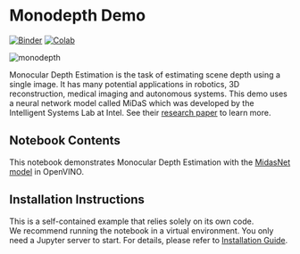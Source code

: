 # Monodepth Demo

[![Binder](https://mybinder.org/badge_logo.svg)](https://mybinder.org/v2/gh/eaidova/openvino_notebooks_binder.git/main?urlpath=git-pull%3Frepo%3Dhttps%253A%252F%252Fgithub.com%252Fopenvinotoolkit%252Fopenvino_notebooks%26urlpath%3Dtree%252Fopenvino_notebooks%252Fnotebooks%2Fvision-monodepth%2Fvision-monodepth.ipynb)
[![Colab](https://colab.research.google.com/assets/colab-badge.svg)](https://colab.research.google.com/github/openvinotoolkit/openvino_notebooks/blob/latest/notebooks/vision-monodepth/vision-monodepth.ipynb)


![monodepth](https://user-images.githubusercontent.com/36741649/127173017-a0bbcf75-db24-4d2c-81b9-616e04ab7cd9.gif)

Monocular Depth Estimation is the task of estimating scene depth using a single image. It has many potential applications in robotics, 3D reconstruction, medical imaging and autonomous systems. This demo uses a neural network model called MiDaS which was developed by the Intelligent Systems Lab at Intel. See their [research paper](https://arxiv.org/abs/1907.01341) to learn more.

## Notebook Contents

This notebook demonstrates Monocular Depth Estimation with the [MidasNet model](https://github.com/openvinotoolkit/open_model_zoo/blob/master/models/public/midasnet/README.md) in OpenVINO.

## Installation Instructions

This is a self-contained example that relies solely on its own code.</br>
We recommend  running the notebook in a virtual environment. You only need a Jupyter server to start.
For details, please refer to [Installation Guide](../../README.md).
